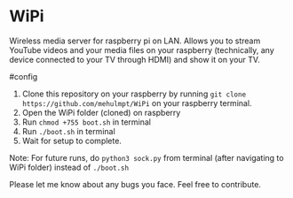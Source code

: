 # WiPi
Wireless media server for raspberry pi on LAN. Allows you to stream YouTube videos and your media files on your raspberry (technically, any device connected to your TV through HDMI) and show it on your TV.

#config
1. Clone this repository on your raspberry by running `git clone https://github.com/mehulmpt/WiPi` on your raspberry terminal.
2. Open the WiPi folder (cloned) on raspberry
3. Run `chmod +755 boot.sh` in terminal
4. Run `./boot.sh` in terminal
5. Wait for setup to complete.

Note: For future runs, do `python3 sock.py` from terminal (after navigating to WiPi folder) instead of `./boot.sh`

Please let me know about any bugs you face. Feel free to contribute.
